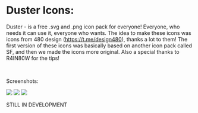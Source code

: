 <h1>Duster Icons:</h1>

Duster - is a free .svg and .png icon pack for everyone!
Everyone, who needs it can use it, everyone who wants.
The idea to make these icons was icons from 480 design 
(https://t.me/design480), thanks a lot to them! The first version of these icons was basically based on another icon pack called SF, and then we made the icons more original. Also a special thanks to R4IN80W for the tips!

<br>

Screenshots: 

<img src="https://ibb.co/SBdq6jW">

<img src="https://ibb.co/x3fJ7ZD">

<img src="https://ibb.co/56cNRZF">

STILL IN DEVELOPMENT
